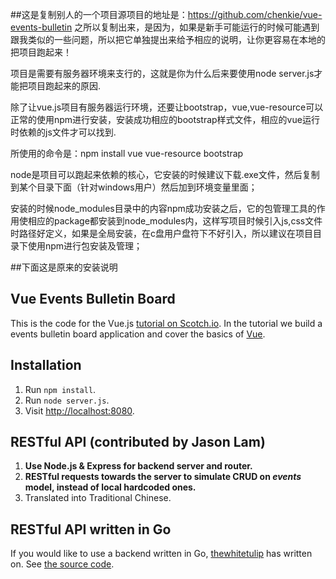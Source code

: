 ##这是复制别人的一个项目源项目的地址是：https://github.com/chenkie/vue-events-bulletin
之所以复制出来，是因为，如果是新手可能运行的时候可能遇到跟我类似的一些问题，所以把它单独提出来给予相应的说明，让你更容易在本地的把项目跑起来！

项目是需要有服务器环境来支行的，这就是你为什么后来要使用node server.js才能把项目跑起来的原因.

除了让vue.js项目有服务器运行环境，还要让bootstrap，vue,vue-resource可以正常的使用npm进行安装，安装成功相应的bootstrap样式文件，相应的vue运行时依赖的js文件才可以找到.

所使用的命令是：npm install vue vue-resource bootstrap

node是项目可以跑起来依赖的核心，它安装的时候建议下载.exe文件，然后复制到某个目录下面（针对windows用户）然后加到环境变量里面；

安装的时候node_modules目录中的内容npm成功安装之后，它的包管理工具的作用使相应的package都安装到node_modules内，这样写项目时候引入js,css文件时路径好定义，如果是全局安装，在c盘用户盘符下不好引入，所以建议在项目目录下使用npm进行包安装及管理；

##下面这是原来的安装说明
## Vue Events Bulletin Board

This is the code for the Vue.js [tutorial on Scotch.io](https://scotch.io/tutorials/build-a-single-page-time-tracking-app-with-vue-js-introduction). In the tutorial we build a events bulletin board application and cover the basics of [Vue](http://vuejs.org/).

## Installation

1. Run `npm install`.
2. Run `node server.js`.
3. Visit [http://localhost:8080](http://localhost:8080).

## RESTful API (contributed by Jason Lam)

1. **Use Node.js & Express for backend server and router.**
2. **RESTful requests towards the server to simulate CRUD on *events* model, instead of local hardcoded ones.**
3. Translated into Traditional Chinese.

## RESTful API written in Go 

If you would like to use a backend written in Go, [thewhitetulip](http://github.com/thewhitetulip) has written on. See [the source code](https://github.com/thewhitetulip/go-vue-events).
 
